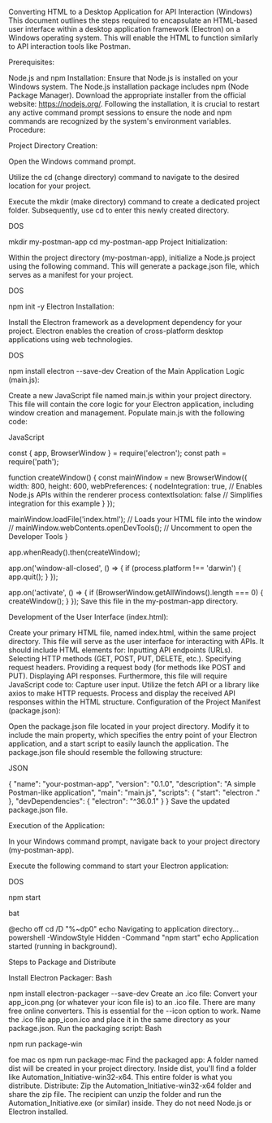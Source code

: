 Converting HTML to a Desktop Application for API Interaction (Windows)
This document outlines the steps required to encapsulate an HTML-based user interface within a desktop application framework (Electron) on a Windows operating system. This will enable the HTML to function similarly to API interaction tools like Postman.

Prerequisites:

Node.js and npm Installation: Ensure that Node.js is installed on your Windows system. The Node.js installation package includes npm (Node Package Manager). Download the appropriate installer from the official website: https://nodejs.org/. Following the installation, it is crucial to restart any active command prompt sessions to ensure the node and npm commands are recognized by the system's environment variables.
Procedure:

Project Directory Creation:

Open the Windows command prompt.

Utilize the cd (change directory) command to navigate to the desired location for your project.

Execute the mkdir (make directory) command to create a dedicated project folder. Subsequently, use cd to enter this newly created directory.

DOS

mkdir my-postman-app
cd my-postman-app
Project Initialization:

Within the project directory (my-postman-app), initialize a Node.js project using the following command. This will generate a package.json file, which serves as a manifest for your project.

DOS

npm init -y
Electron Installation:

Install the Electron framework as a development dependency for your project. Electron enables the creation of cross-platform desktop applications using web technologies.

DOS

npm install electron --save-dev
Creation of the Main Application Logic (main.js):

Create a new JavaScript file named main.js within your project directory. This file will contain the core logic for your Electron application, including window creation and management. Populate main.js with the following code:

JavaScript

const { app, BrowserWindow } = require('electron');
const path = require('path');

function createWindow() {
  const mainWindow = new BrowserWindow({
    width: 800,
    height: 600,
    webPreferences: {
      nodeIntegration: true, // Enables Node.js APIs within the renderer process
      contextIsolation: false // Simplifies integration for this example
    }
  });

  mainWindow.loadFile('index.html'); // Loads your HTML file into the window
  // mainWindow.webContents.openDevTools(); // Uncomment to open the Developer Tools
}

app.whenReady().then(createWindow);

app.on('window-all-closed', () => {
  if (process.platform !== 'darwin') {
    app.quit();
  }
});

app.on('activate', () => {
  if (BrowserWindow.getAllWindows().length === 0) {
    createWindow();
  }
});
Save this file in the my-postman-app directory.

Development of the User Interface (index.html):

Create your primary HTML file, named index.html, within the same project directory. This file will serve as the user interface for interacting with APIs. It should include HTML elements for:
Inputting API endpoints (URLs).
Selecting HTTP methods (GET, POST, PUT, DELETE, etc.).
Specifying request headers.
Providing a request body (for methods like POST and PUT).
Displaying API responses.
Furthermore, this file will require JavaScript code to:
Capture user input.
Utilize the fetch API or a library like axios to make HTTP requests.
Process and display the received API responses within the HTML structure.
Configuration of the Project Manifest (package.json):

Open the package.json file located in your project directory. Modify it to include the main property, which specifies the entry point of your Electron application, and a start script to easily launch the application. The package.json file should resemble the following structure:

JSON

{
  "name": "your-postman-app",
  "version": "0.1.0",
  "description": "A simple Postman-like application",
  "main": "main.js",
  "scripts": {
    "start": "electron ."
  },
  "devDependencies": {
    "electron": "^36.0.1"
  }
}
Save the updated package.json file.

Execution of the Application:

In your Windows command prompt, navigate back to your project directory (my-postman-app).

Execute the following command to start your Electron application:

DOS

npm start

bat

@echo off
cd /D "%~dp0"
echo Navigating to application directory...
powershell -WindowStyle Hidden -Command "npm start"
echo Application started (running in background).

Steps to Package and Distribute

Install Electron Packager:
Bash

npm install electron-packager --save-dev
Create an .ico file:
Convert your app_icon.png (or whatever your icon file is) to an .ico file. There are many free online converters. This is essential for the --icon option to work. Name the .ico file app_icon.ico and place it in the same directory as your package.json.
Run the packaging script:
Bash

npm run package-win

foe mac os
npm run package-mac
Find the packaged app:
A folder named dist will be created in your project directory.
Inside dist, you'll find a folder like Automation_Initiative-win32-x64. This entire folder is what you distribute.
Distribute:
Zip the Automation_Initiative-win32-x64 folder and share the zip file.
The recipient can unzip the folder and run the Automation_Initiative.exe (or similar) inside. They do not need Node.js or Electron installed.
